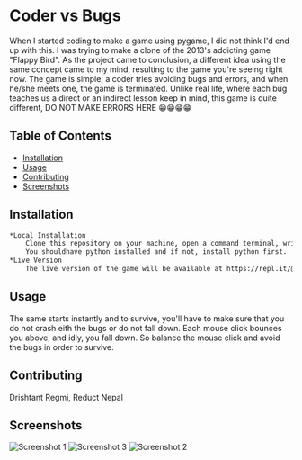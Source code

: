 # Coder vs Bugs

When I started coding to make a game using pygame, I did not think I'd end up with this. I was trying to make a clone of the 2013's addicting game "Flappy Bird".
As the project came to conclusion, a different idea using the same concept came to my mind, resulting to the game you're seeing right now.
The game is simple, a coder tries avoiding bugs and errors, and when he/she meets one, the game is terminated. Unlike real life, where each bug teaches us a direct or an indirect lesson keep in mind, this game is quite different, DO NOT MAKE ERRORS HERE 
:grin::grin::grin::grin: 

## Table of Contents

- [Installation](#installation)
- [Usage](#usage)
- [Contributing](#contributing)
- [Screenshots](#Screenshots)

## Installation

```sh
*Local Installation
	Clone this repository on your machine, open a command terminal, write "python coder.py" and press Enter.
	You shouldhave python installed and if not, install python first.
*Live Version
	The live version of the game will be available at https://repl.it/@DrishtantRegmi as soon as possible
```

## Usage

The same starts instantly and to survive, you'll have to make sure that you do not crash eith the bugs or do not fall down. Each mouse click bounces you above, and idly, you fall down.
So balance the mouse click and avoid the bugs in order to survive.



## Contributing

Drishtant Regmi, Reduct Nepal

## Screenshots

![Screenshot 1](https://github.com/Drishtantr/Coder-vs-Bugs-Pygame/screenshots/1.png)
![Screenshot 3](https://github.com/Drishtantr/Coder-vs-Bugs-Pygame/screenshots/2.png)
![Screenshot 2](https://github.com/Drishtantr/Coder-vs-Bugs-Pygame/screenshots/3.png)